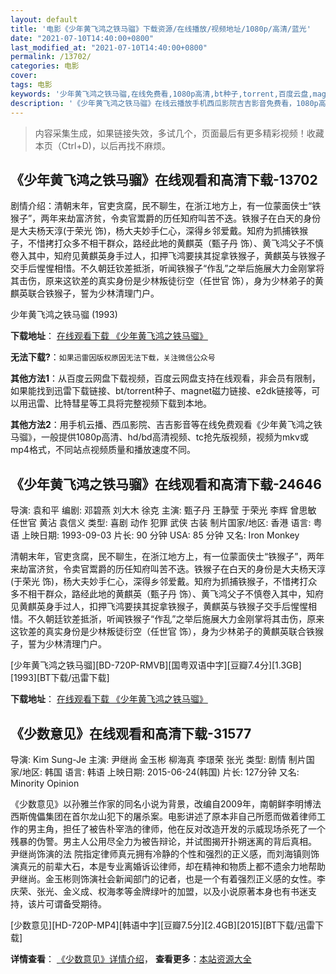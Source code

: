 ```yaml
---
layout: default
title: '电影《少年黄飞鸿之铁马骝》下载资源/在线播放/视频地址/1080p/高清/蓝光'
date: "2021-07-10T14:40:00+0800"
last_modified_at: "2021-07-10T14:40:00+0800"
permalink: /13702/
categories: 电影
cover:
tags: 电影
keywords: '少年黄飞鸿之铁马骝,在线免费看,1080p高清,bt种子,torrent,百度云盘,magnet,磁力链,迅雷下载资源'
description: '《少年黄飞鸿之铁马骝》在线云播放手机西瓜影院吉吉影音免费看，1080p高清bd/hd未删减完整版和tc抢先枪版，mkv/mp4格式，附带bt/torrent种子、magnet/磁力链、百度云盘、网盘资源迅雷下载链接'
---
```


>内容采集生成，如果链接失效，多试几个，页面最后有更多精彩视频！收藏本页（Ctrl+D)，以后再找不麻烦。


## 《少年黄飞鸿之铁马骝》在线观看和高清下载-13702

剧情介绍：清朝末年，官吏贪腐，民不聊生，在浙江地方上，有一位蒙面侠士“铁猴子”，两年来劫富济贫，令卖官鬻爵的历任知府叫苦不迭。铁猴子在白天的身份是大夫杨天淳(于荣光 饰)，杨大夫妙手仁心，深得乡邻爱戴。知府为抓捕铁猴子，不惜拷打众多不相干群众，路经此地的黄麒英（甄子丹 饰）、黄飞鸿父子不慎卷入其中，知府见黄麒英身手过人，扣押飞鸿要挟其捉拿铁猴子，黄麒英与铁猴子交手后惺惺相惜。不久朝廷钦差抵浙，听闻铁猴子“作乱”之举后施展大力金刚掌将其击伤，原来这钦差的真实身份是少林叛徒衍空（任世官 饰），身为少林弟子的黄麒英联合铁猴子，誓为少林清理门户。


少年黄飞鸿之铁马骝 (1993)

**下载地址**： [在线观看下载 《少年黄飞鸿之铁马骝》](https://www.btbtdy.me/btdy/dy5643.html) 


**无法下载?**：`如果迅雷因版权原因无法下载，关注微信公众号 `

**其他方法1**：从百度云网盘下载视频，百度云网盘支持在线观看，非会员有限制，如果能找到迅雷下载链接、bt/torrent种子、magnet磁力链接、e2dk链接等，可以用迅雷、比特彗星等工具将完整视频下载到本地。

**其他方法2**：用手机云播、西瓜影院、吉吉影音等在线免费观看《少年黄飞鸿之铁马骝》，一般提供1080p高清、hd/bd高清视频、tc抢先版视频，视频为mkv或mp4格式，不同站点视频质量和播放速度不同。


## 《少年黄飞鸿之铁马骝》在线观看和高清下载-24646

导演: 袁和平 编剧: 邓碧燕 刘大木 徐克 主演: 甄子丹 王静莹 于荣光 李辉 曾思敏 任世官 黄沾 袁信义 类型: 喜剧 动作 犯罪 武侠 古装 制片国家/地区: 香港 语言: 粤语 上映日期: 1993-09-03 片长: 90 分钟 USA: 85 分钟 又名: Iron Monkey

清朝末年，官吏贪腐，民不聊生，在浙江地方上，有一位蒙面侠士“铁猴子”，两年来劫富济贫，令卖官鬻爵的历任知府叫苦不迭。铁猴子在白天的身份是大夫杨天淳(于荣光 饰)，杨大夫妙手仁心，深得乡邻爱戴。知府为抓捕铁猴子，不惜拷打众多不相干群众，路经此地的黄麒英（甄子丹 饰）、黄飞鸿父子不慎卷入其中，知府见黄麒英身手过人，扣押飞鸿要挟其捉拿铁猴子，黄麒英与铁猴子交手后惺惺相惜。不久朝廷钦差抵浙，听闻铁猴子“作乱”之举后施展大力金刚掌将其击伤，原来这钦差的真实身份是少林叛徒衍空（任世官 饰），身为少林弟子的黄麒英联合铁猴子，誓为少林清理门户。


[少年黄飞鸿之铁马骝][BD-720P-RMVB][国粤双语中字][豆瓣7.4分][1.3GB][1993][BT下载/迅雷下载]

**下载地址**： [在线观看下载 《少年黄飞鸿之铁马骝》](https://www.btdx8.com/torrent/iron_monkey_1993.html) 


## 《少数意见》在线观看和高清下载-31577

导演: Kim Sung-Je 主演: 尹继尚 金玉彬 柳海真 李璟荣 张光 类型: 剧情 制片国家/地区: 韩国 语言: 韩语 上映日期: 2015-06-24(韩国) 片长: 127分钟 又名: Minority Opinion

《少数意见》以孙雅兰作家的同名小说为背景，改编自2009年，南朝鲜李明博法西斯傀儡集团在首尔龙山犯下的屠杀案。电影讲述了原本非自己所愿而做着律师工作的男主角，担任了被告朴宰浩的律师，他在反对改造开发的示威现场杀死了一个残暴的伪警。男主人公用尽全力为被告辩论，并试图揭开扑朔迷离的背后真相。 尹继尚饰演的法 院指定律师真元拥有冷静的个性和强烈的正义感，而刘海镇则饰演真元的前辈大石，本是专业离婚诉讼律师，却在精神和物质上都不遗余力地帮助尹继尚。金玉彬则饰演社会新闻部门的记者，也是一个有着强烈正义感的女性。李庆荣、张光、金义成、权海孝等金牌绿叶的加盟，以及小说原著本身也有书迷支持，该片可谓备受期待。


[少数意见][HD-720P-MP4][韩语中字][豆瓣7.5分][2.4GB][2015][BT下载/迅雷下载]

**详情查看**： [《少数意见》详情介绍](/movie/31577/)， **查看更多**：[本站资源大全](/movie/t/all/)

